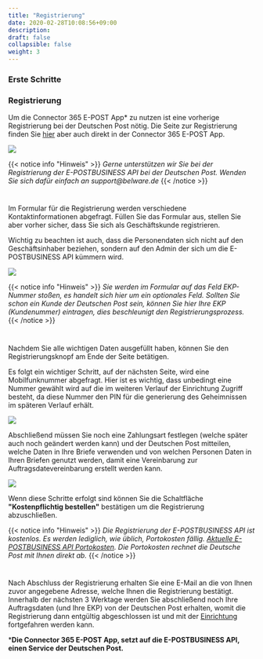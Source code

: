 ```yaml
---
title: "Registrierung"
date: 2020-02-28T10:08:56+09:00
description: 
draft: false
collapsible: false
weight: 3
---
```

### Erste Schritte

### Registrierung
Um die Connector 365 E-POST App* zu nutzen ist eine vorherige Registrierung bei der Deutschen Post nötig. Die Seite zur Registrierung finden Sie [hier](https://shop.deutschepost.de/shop/registration/registrationCollectData.jsp) aber auch direkt in der Connector 365 E-POST App.

![](images/apps/eposteinrichtungreg.PNG)


{{< notice info "Hinweis" >}}
 _Gerne unterstützen wir Sie bei der Registrierung der E-POSTBUSINESS API bei der Deutschen Post. Wenden Sie sich dafür einfach an support@belware.de_
{{< /notice >}}
#

Im Formular für die Registrierung werden verschiedene Kontaktinformationen abgefragt. Füllen Sie das Formular aus, stellen Sie aber vorher sicher, dass Sie sich als Geschäftskunde registrieren.

Wichtig zu beachten ist auch, dass die Personendaten sich nicht auf den Geschäftsinhaber beziehen, sondern auf den Admin der sich um die E-POSTBUSINESS API kümmern wird.

![](images/apps/epostformular.PNG)

{{< notice info "Hinweis" >}}
 _Sie werden im Formular auf das Feld EKP-Nummer stoßen, es handelt sich hier um ein optionales Feld. Sollten Sie schon ein Kunde der Deutschen Post sein, können Sie hier Ihre EKP (Kundenummer) eintragen, dies beschleunigt den Registrierungsprozess._
{{< /notice >}}
#

Nachdem Sie alle wichtigen Daten ausgefüllt haben, können Sie den Registrierungsknopf am Ende der Seite betätigen.

Es folgt ein wichtiger Schritt, auf der nächsten Seite, wird eine Mobilfunknummer abgefragt. Hier ist es wichtig, dass unbedingt eine Nummer gewählt wird auf die im weiteren Verlauf der Einrichtung Zugriff besteht, da diese Nummer den PIN für die generierung des Geheimnissen im späteren Verlauf erhält.

![](images/apps/eposthandy.PNG)

Abschließend müssen Sie noch eine Zahlungsart festlegen (welche später auch noch geändert werden kann) und der Deutschen Post mitteilen, welche Daten in Ihre Briefe verwenden und von welchen Personen Daten in Ihren Briefen genutzt werden, damit eine Vereinbarung zur Auftragsdatevereinbarung erstellt werden kann.

![](images/apps/epostzahlung.PNG)

Wenn diese Schritte erfolgt sind können Sie die Schaltfläche **"Kostenpflichtig bestellen"** bestätigen um die Registrierung abzuschließen.

{{< notice info "Hinweis" >}}
 _Die Registrierung der E-POSTBUSINESS API ist kostenlos. Es werden lediglich, wie üblich, Portokosten fällig. [Aktuelle E-POSTBUSINESS API Portokosten](/files/postpreisliste010621.pdf). Die Portokosten rechnet die Deutsche Post mit Ihnen direkt ab._
{{< /notice >}}
#

Nach Abschluss der Registrierung erhalten Sie eine E-Mail an die von Ihnen zuvor angegebene Adresse, welche Ihnen die Registrierung bestätigt. Innerhalb der nächsten 3 Werktage werden Sie abschließend noch Ihre Auftragsdaten (und Ihre EKP) von der Deutschen Post erhalten, womit die Registrierung dann entgültig abgeschlossen ist und mit der [Einrichtung](/de-de/apps/e-post/first-steps/setup/) fortgefahren werden kann. 



***Die Connector 365 E-POST App, setzt auf die E-POSTBUSINESS API, einen Service der Deutschen Post.**




